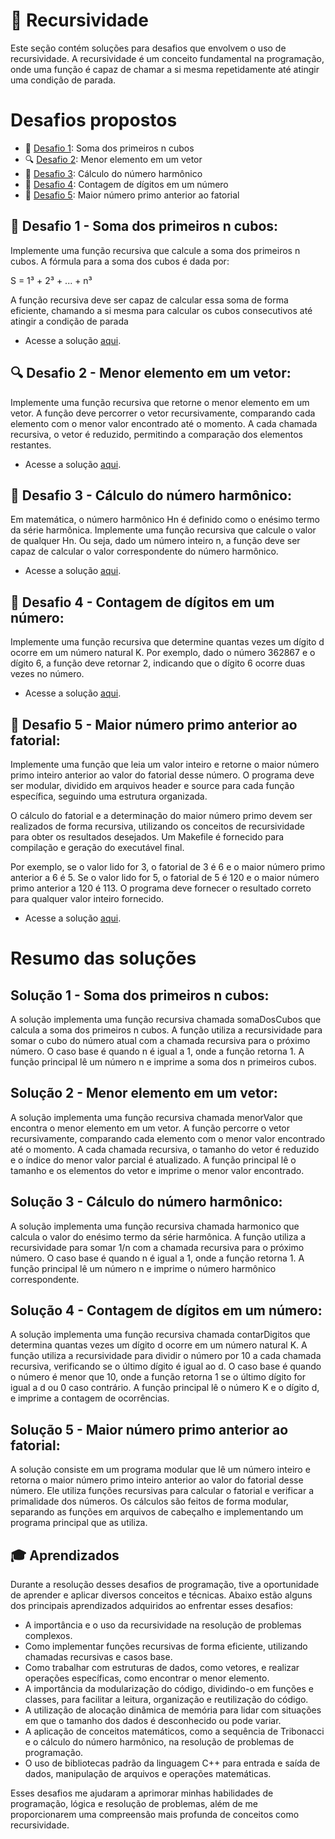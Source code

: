 # 🔁 Recursividade

Este seção contém soluções para desafios que envolvem o uso de recursividade. A recursividade é um conceito fundamental na programação, onde uma função é capaz de chamar a si mesma repetidamente até atingir uma condição de parada.

# Desafios propostos
- 🔢 [Desafio 1](#-desafio-1---soma-dos-primeiros-n-cubos): Soma dos primeiros n cubos
- 🔍 [Desafio 2](#-desafio-2---menor-elemento-em-um-vetor): Menor elemento em um vetor
- 🎵 [Desafio 3](#-desafio-3---cálculo-do-número-harmônico): Cálculo do número harmônico
- 🔢 [Desafio 4](#-desafio-4---contagem-de-dígitos-em-um-número): Contagem de dígitos em um número
- 🔄 [Desafio 5](#-desafio-5---maior-número-primo-anterior-ao-fatorial): Maior número primo anterior ao fatorial

## 🔢 Desafio 1 - Soma dos primeiros n cubos:
Implemente uma função recursiva que calcule a soma dos primeiros n cubos. A fórmula para a soma dos cubos é dada por:

S = 1³ + 2³ + ... + n³

A função recursiva deve ser capaz de calcular essa soma de forma eficiente, chamando a si mesma para calcular os cubos consecutivos até atingir a condição de parada
- Acesse a solução [aqui](../Q1/questao1.cpp).


## 🔍 Desafio 2 - Menor elemento em um vetor:
Implemente uma função recursiva que retorne o menor elemento em um vetor. A função deve percorrer o vetor recursivamente, comparando cada elemento com o menor valor encontrado até o momento. A cada chamada recursiva, o vetor é reduzido, permitindo a comparação dos elementos restantes.
- Acesse a solução [aqui](../Q2/questao2.cpp).


## 🎵 Desafio 3 - Cálculo do número harmônico:
Em matemática, o número harmônico Hn é definido como o enésimo termo da série harmônica. Implemente uma função recursiva que calcule o valor de qualquer Hn. Ou seja, dado um número inteiro n, a função deve ser capaz de calcular o valor correspondente do número harmônico.
- Acesse a solução [aqui](../Q3/questao3.cpp).


## 🔢 Desafio 4 - Contagem de dígitos em um número:
Implemente uma função recursiva que determine quantas vezes um dígito d ocorre em um número natural K. Por exemplo, dado o número 362867 e o dígito 6, a função deve retornar 2, indicando que o dígito 6 ocorre duas vezes no número.
- Acesse a solução [aqui](../Q4/questao4.cpp).

## 🔄 Desafio 5 - Maior número primo anterior ao fatorial:
Implemente uma função que leia um valor inteiro e retorne o maior número primo inteiro anterior ao valor do fatorial desse número. O programa deve ser modular, dividido em arquivos header e source para cada função específica, seguindo uma estrutura organizada.

O cálculo do fatorial e a determinação do maior número primo devem ser realizados de forma recursiva, utilizando os conceitos de recursividade para obter os resultados desejados. Um Makefile é fornecido para compilação e geração do executável final.

Por exemplo, se o valor lido for 3, o fatorial de 3 é 6 e o maior número primo anterior a 6 é 5. Se o valor lido for 5, o fatorial de 5 é 120 e o maior número primo anterior a 120 é 113. O programa deve fornecer o resultado correto para qualquer valor inteiro fornecido.
- Acesse a solução [aqui](../Q5/).

# Resumo das soluções

## Solução 1 - Soma dos primeiros n cubos:
A solução implementa uma função recursiva chamada somaDosCubos que calcula a soma dos primeiros n cubos. A função utiliza a recursividade para somar o cubo do número atual com a chamada recursiva para o próximo número. O caso base é quando n é igual a 1, onde a função retorna 1. A função principal lê um número n e imprime a soma dos n primeiros cubos.

## Solução 2 - Menor elemento em um vetor:
A solução implementa uma função recursiva chamada menorValor que encontra o menor elemento em um vetor. A função percorre o vetor recursivamente, comparando cada elemento com o menor valor encontrado até o momento. A cada chamada recursiva, o tamanho do vetor é reduzido e o índice do menor valor parcial é atualizado. A função principal lê o tamanho e os elementos do vetor e imprime o menor valor encontrado.

## Solução 3 - Cálculo do número harmônico:
A solução implementa uma função recursiva chamada harmonico que calcula o valor do enésimo termo da série harmônica. A função utiliza a recursividade para somar 1/n com a chamada recursiva para o próximo número. O caso base é quando n é igual a 1, onde a função retorna 1. A função principal lê um número n e imprime o número harmônico correspondente.

## Solução 4 - Contagem de dígitos em um número:
A solução implementa uma função recursiva chamada contarDigitos que determina quantas vezes um dígito d ocorre em um número natural K. A função utiliza a recursividade para dividir o número por 10 a cada chamada recursiva, verificando se o último dígito é igual ao d. O caso base é quando o número é menor que 10, onde a função retorna 1 se o último dígito for igual a d ou 0 caso contrário. A função principal lê o número K e o dígito d, e imprime a contagem de ocorrências.

## Solução 5 - Maior número primo anterior ao fatorial:
A solução consiste em um programa modular que lê um número inteiro e retorna o maior número primo inteiro anterior ao valor do fatorial desse número. Ele utiliza funções recursivas para calcular o fatorial e verificar a primalidade dos números. Os cálculos são feitos de forma modular, separando as funções em arquivos de cabeçalho e implementando um programa principal que as utiliza.


## 🎓 Aprendizados
Durante a resolução desses desafios de programação, tive a oportunidade de aprender e aplicar diversos conceitos e técnicas. Abaixo estão alguns dos principais aprendizados adquiridos ao enfrentar esses desafios:

- A importância e o uso da recursividade na resolução de problemas complexos.
- Como implementar funções recursivas de forma eficiente, utilizando chamadas recursivas e casos base.
- Como trabalhar com estruturas de dados, como vetores, e realizar operações específicas, como encontrar o menor elemento.
- A importância da modularização do código, dividindo-o em funções e classes, para facilitar a leitura, organização e reutilização do código.
- A utilização de alocação dinâmica de memória para lidar com situações em que o tamanho dos dados é desconhecido ou pode variar.
- A aplicação de conceitos matemáticos, como a sequência de Tribonacci e o cálculo do número harmônico, na resolução de problemas de programação.
- O uso de bibliotecas padrão da linguagem C++ para entrada e saída de dados, manipulação de arquivos e operações matemáticas.

Esses desafios me ajudaram a aprimorar minhas habilidades de programação, lógica e resolução de problemas, além de me proporcionarem uma compreensão mais profunda de conceitos como recursividade.
